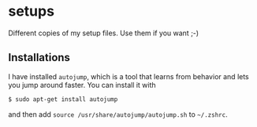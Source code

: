 # setups
Different copies of my setup files. Use them if you want ;-)


## Installations
I have installed `autojump`, which is a tool that learns from behavior and lets you jump around faster. You can install it with

```bash 
$ sudo apt-get install autojump
```

and then add `source /usr/share/autojump/autojump.sh` to `~/.zshrc`.
